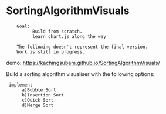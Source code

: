 # SortingAlgorithmVisuals

        Goal: 
              Build from scratch. 
              learn chart.js along the way
            
        The following doesn't represent the final version. 
        Work is still in progress.
  
demo: https://kachingsubam.github.io/SortingAlgorithmVisuals/
 
  

  Build a sorting algorithm visualiser with the following options:

     implement 
          a)Bubble Sort
          b)Insertion Sort
          c)Quick Sort
          d)Merge Sort 
